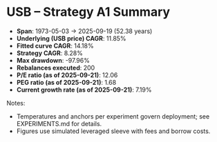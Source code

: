 # USB – Strategy A1 Summary

- **Span**: 1973-05-03 → 2025-09-19 (52.38 years)
- **Underlying (USB price) CAGR**: 11.85%
- **Fitted curve CAGR**: 14.18%
- **Strategy CAGR**: 8.28%
- **Max drawdown**: -97.96%
- **Rebalances executed**: 200
- **P/E ratio (as of 2025-09-21)**: 12.06
- **PEG ratio (as of 2025-09-21)**: 1.68
- **Current growth rate (as of 2025-09-21)**: 7.19%

Notes:

- Temperatures and anchors per experiment govern deployment; see EXPERIMENTS.md for details.
- Figures use simulated leveraged sleeve with fees and borrow costs.

